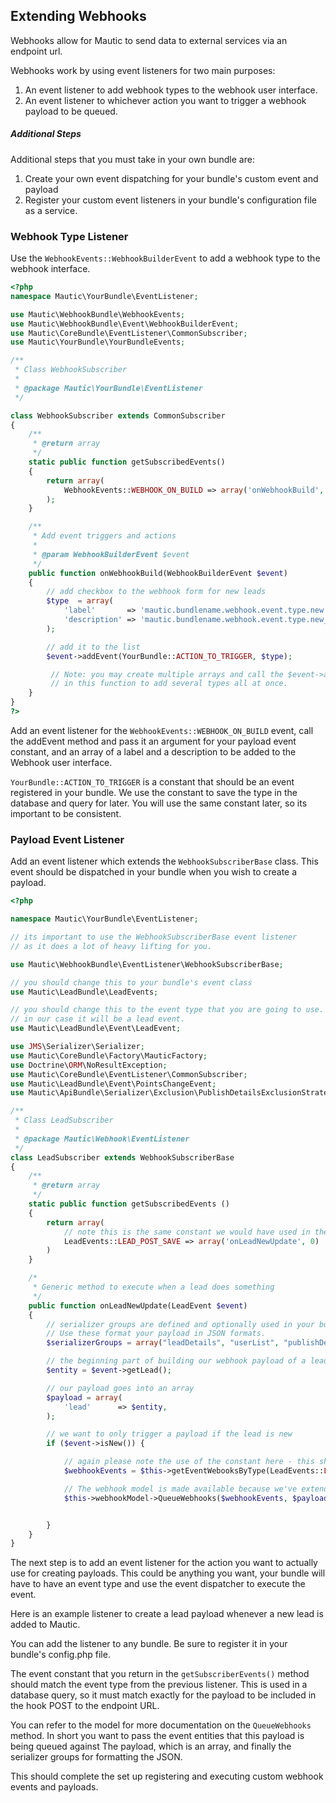 ## Extending Webhooks

Webhooks allow for Mautic to send data to external services via an endpoint url.

Webhooks work by using event listeners for two main purposes:

1. An event listener to add webhook types to the webhook user interface.
2. An event listener to whichever action you want to trigger a webhook payload to be queued.

##### Additional Steps
Additional steps that you must take in your own bundle are:

1. Create your own event dispatching for your bundle's custom event and payload
2. Register your custom event listeners in your bundle's configuration file as a service.

### Webhook Type Listener
<aside class="notice">
Use the <code>WebhookEvents::WebhookBuilderEvent</code> to add a webhook type to the webhook interface.
</aside>


```php
<?php
namespace Mautic\YourBundle\EventListener;

use Mautic\WebhookBundle\WebhookEvents;
use Mautic\WebhookBundle\Event\WebhookBuilderEvent;
use Mautic\CoreBundle\EventListener\CommonSubscriber;
use Mautic\YourBundle\YourBundleEvents;

/**
 * Class WebhookSubscriber
 *
 * @package Mautic\YourBundle\EventListener
 */

class WebhookSubscriber extends CommonSubscriber
{
    /**
     * @return array
     */
    static public function getSubscribedEvents()
    {
        return array(
            WebhookEvents::WEBHOOK_ON_BUILD => array('onWebhookBuild', 0)
        );
    }

    /**
     * Add event triggers and actions
     *
     * @param WebhookBuilderEvent $event
     */
    public function onWebhookBuild(WebhookBuilderEvent $event)
    {
        // add checkbox to the webhook form for new leads
        $type  = array(
            'label'       => 'mautic.bundlename.webhook.event.type.new',
            'description' => 'mautic.bundlename.webhook.event.type.new_desc', // note: we don't currently use a description, but may in the future so we have supported it here
        );

        // add it to the list
        $event->addEvent(YourBundle::ACTION_TO_TRIGGER, $type);

         // Note: you may create multiple arrays and call the $event->addEvent method multiple times
         // in this function to add several types all at once.
    }
}
?>
```

Add an event listener for the <code>WebhookEvents::WEBHOOK_ON_BUILD</code> event,
call the addEvent method and pass it an argument for your payload event constant,
and an array of a label and a description to be added to the Webhook user interface.

<code>YourBundle::ACTION_TO_TRIGGER</code> is a constant that
should be an event registered in your bundle.
We use the constant to save the type in the database and query for later.
You will use the same constant later, so its important to be consistent.

### Payload Event Listener
<aside class="notice">
    Add an event listener which extends the <code>WebhookSubscriberBase</code> class. This event should be dispatched in your bundle when you wish to create a payload.
</aside>


```php
<?php

namespace Mautic\YourBundle\EventListener;

// its important to use the WebhookSubscriberBase event listener
// as it does a lot of heavy lifting for you.

use Mautic\WebhookBundle\EventListener\WebhookSubscriberBase;

// you should change this to your bundle's event class
use Mautic\LeadBundle\LeadEvents;

// you should change this to the event type that you are going to use.
// in our case it will be a lead event.
use Mautic\LeadBundle\Event\LeadEvent;

use JMS\Serializer\Serializer;
use Mautic\CoreBundle\Factory\MauticFactory;
use Doctrine\ORM\NoResultException;
use Mautic\CoreBundle\EventListener\CommonSubscriber;
use Mautic\LeadBundle\Event\PointsChangeEvent;
use Mautic\ApiBundle\Serializer\Exclusion\PublishDetailsExclusionStrategy;

/**
 * Class LeadSubscriber
 *
 * @package Mautic\Webhook\EventListener
 */
class LeadSubscriber extends WebhookSubscriberBase
{
    /**
     * @return array
     */
    static public function getSubscribedEvents ()
    {
        return array(
            // note this is the same constant we would have used in the addEvent() listener!
            LeadEvents::LEAD_POST_SAVE => array('onLeadNewUpdate', 0)
        )
    }

    /*
     * Generic method to execute when a lead does something
     */
    public function onLeadNewUpdate(LeadEvent $event)
    {
        // serializer groups are defined and optionally used in your bundle's entity.
        // Use these format your payload in JSON formats.
        $serializerGroups = array("leadDetails", "userList", "publishDetails", "ipAddress");

        // the beginning part of building our webhook payload of a lead entity
        $entity = $event->getLead();

        // our payload goes into an array
        $payload = array(
            'lead'      => $entity,
        );

        // we want to only trigger a payload if the lead is new
        if ($event->isNew()) {

            // again please note the use of the constant here - this should be consistent with the constant we register to the webhook form
            $webhookEvents = $this->getEventWebooksByType(LeadEvents::LEAD_POST_SAVE);

            // The webhook model is made available because we've extended the WebhookSubscriberBase class.
            $this->webhookModel->QueueWebhooks($webhookEvents, $payload, $serializerGroups);


        }
    }
}
```

The next step is to add an event listener for the action you want to actually use for creating payloads. This could be anything you want, your bundle will have to have an event type and use the event dispatcher to execute the event.

Here is an example listener to create a lead payload whenever a new lead is added to Mautic.

You can add the listener to any bundle. Be sure to register it in your bundle's config.php file.

<aside class="notice">
    The event constant that you return in the <code>getSubscriberEvents()</code> method should match the event type from the previous listener.
    This is used in a database query, so it must match exactly for the payload to be included in the hook POST to the endpoint URL.
</aside>

You can refer to the model for more documentation on the <code>QueueWebhooks</code> method.
In short you want to pass the event entities that this payload is being queued against
The payload, which is an array, and finally the serializer groups for formatting the JSON.


This should complete the set up registering and executing custom webhook events and payloads.